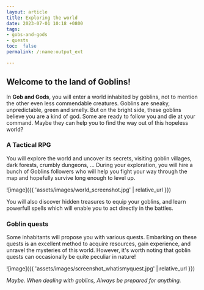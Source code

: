 ```yaml
---
layout: article
title: Exploring the world
date: 2023-07-01 10:18 +0800
tags: 
- gobs-and-gods
- quests
toc:  false
permalink: /:name:output_ext

---
```

## Welcome to the land of Goblins!

In **Gob and Gods**, you will enter a world inhabited by goblins, not to mention the other even less commendable creatures.
Goblins are sneaky, unpredictable, green and smelly. But on the bright side, these goblins believe you are a kind of god. Some are ready to follow you and die at your command. Maybe they can help you to find the way out of this hopeless world?


### A Tactical RPG

You will explore the world and uncover its secrets, visiting goblin villages, dark forests, crumbly dungeons, ... 
During your exploration, you will hire a bunch of Goblins followers who will help you fight your way through the map and hopefully survive long enough to level up.

![image]({{ 'assets/images/world_screenshot.jpg' | relative_url }})


You will also discover hidden treasures to equip your goblins, and learn powerfull spells which will enable you to act directly in the battles.


### Goblin quests

Some inhabitants will propose you with various quests. Embarking on these quests is an excellent method to acquire resources, gain experience, and unravel the mysteries of this world. However, it's worth noting that goblin quests can occasionally be quite peculiar in nature!

![image]({{ 'assets/images/screenshot_whatismyquest.jpg' | relative_url }})

*Maybe. When dealing with goblins, Always be prepared for anything.*

